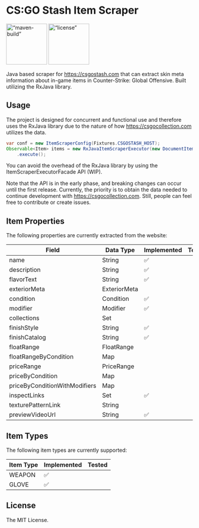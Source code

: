 # CS:GO Stash Item Scraper
<img src="https://github.com/csgocollection/csgostash-item-scraper/actions/workflows/maven-build.yml/badge.svg?branch=main" alt=“maven-build” width="110">
<img src="https://img.shields.io/github/license/csgocollection/csgostash-item-scraper" alt=“license” width="110">

Java based scraper for https://csgostash.com that can extract skin meta information about in-game items in Counter-Strike: Global
Offensive. Built utilizing the RxJava library.

## Usage

The project is designed for concurrent and functional use and therefore uses the RxJava library
due to the nature of how https://csgocollection.com utilizes the data.

```java
var conf = new ItemScraperConfig(Fixtures.CSGOSTASH_HOST);
Observable<Item> items = new RxJavaItemScraperExecutor(new DocumentItemScraper(), conf)
    .execute();
```

You can avoid the overhead of the RxJava library by using the ItemScraperExecutorFacade API (WIP).

Note that the API is in the early phase, and breaking changes can occur
until the first release. Currently, the priority is to obtain the data needed
to continue development with https://csgocollection.com.
Still, people can feel free to contribute or create issues.

## Item Properties

The following properties are currently extracted from the website:

| Field                         | Data Type        | Implemented| Tested |
|-------------------------------|------------------|------------|--------|
| name                          | String           | ✅          |
| description                   | String           | ✅          |
| flavorText                    | String           | ✅          |
| exteriorMeta                  | ExteriorMeta     |            |
| condition                     | Condition        | ✅          |
| modifier                      | Modifier         | ✅          |
| collections                   | Set              |            |
| finishStyle                   | String           | ✅          |
| finishCatalog                 | String           | ✅          |
| floatRange                    | FloatRange       |            |
| floatRangeByCondition         | Map              |            |
| priceRange                    | PriceRange       |            |
| priceByCondition              | Map              |            |
| priceByConditionWithModifiers | Map              |            |
| inspectLinks                  | Set<InspectLink> | ✅          |
| texturePatternLink            | String           |            |
| previewVideoUrl               | String           | ✅          |


## Item Types

The following item types are currently supported:

| Item Type | Implemented            | Tested |
|-----------|------------------------|--------|
| WEAPON    | ✅                      |        |
| GLOVE     | ✅                      |        |

## License

The MIT License.
